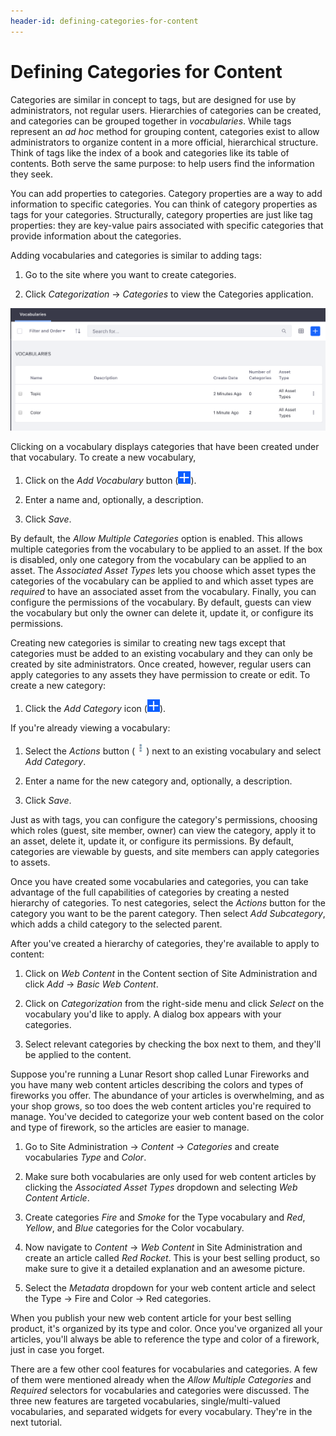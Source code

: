 ```yaml
---
header-id: defining-categories-for-content
---
```


# Defining Categories for Content

Categories are similar in concept to tags, but are designed for use by
administrators, not regular users. Hierarchies of categories can be created, and
categories can be grouped together in *vocabularies*. While tags represent an
*ad hoc* method for grouping content, categories exist to allow administrators
to organize content in a more official, hierarchical structure. Think of tags
like the index of a book and categories like its table of contents. Both serve
the same purpose: to help users find the information they seek.

You can add properties to categories. Category properties are a way to add
information to specific categories. You can think of category properties as tags
for your categories. Structurally, category properties are just like tag
properties: they are key-value pairs associated with specific categories that
provide information about the categories.

Adding vocabularies and categories is similar to adding tags:

1.  Go to the site where you want to create categories.

2.  Click *Categorization* &rarr; *Categories* to view the Categories 
    application.

![Figure 1: After adding new vocabularies, you'll notice your vocabularies indicate the amount of categories existing beneath them.](../../../images/vocabulary-list.png)

Clicking on a vocabulary displays categories that have been created under that
vocabulary. To create a new vocabulary,

1.  Click on the *Add Vocabulary* button (![Add Vocabulary](../../../images/icon-add.png)).

2.  Enter a name and, optionally, a description.

3.  Click *Save*.

By default, the *Allow Multiple Categories* option is enabled. This allows 
multiple categories from the vocabulary to be applied to an asset. If the box 
is disabled, only one category from the vocabulary can be applied to an asset. 
The *Associated Asset Types* lets you choose which asset types the categories 
of the vocabulary can be applied to and which asset types are *required* to have
an associated asset from the vocabulary. Finally, you can configure the
permissions of the vocabulary. By default, guests can view the
vocabulary but only the owner can delete it, update it, or configure its
permissions.

Creating new categories is similar to creating new tags except that categories
must be added to an existing vocabulary and they can only be created by site
administrators. Once created, however, regular users can apply categories to any
assets they have permission to create or edit. To create a new category:

1.  Click the *Add Category* icon (![Add Category](../../../images/icon-add.png)).

If you're already viewing a vocabulary:

1.  Select the *Actions* button (![Actions](../../../images/icon-actions.png)) next to an existing 
    vocabulary and select *Add Category*.

2.  Enter a name for the new category and, optionally, a description.

3.  Click *Save*.

Just as with tags, you can configure the category's permissions, choosing which
roles (guest, site member, owner) can view the category, apply it to an asset,
delete it, update it, or configure its permissions. By default, categories are
viewable by guests, and site members can apply categories to assets. 

Once you have created some vocabularies and categories, you can take advantage
of the full capabilities of categories by creating a nested hierarchy of
categories. To nest categories, select the *Actions* button for the category you
want to be the parent category. Then select *Add Subcategory*, which adds
a child category to the selected parent.

After you've created a hierarchy of categories, they're available to apply to
content: 

1.  Click on *Web Content* in the Content section of Site Administration and
    click *Add* &rarr; *Basic Web Content*. 
 
2.  Click on *Categorization* from the right-side menu and click *Select* on the
    vocabulary you'd like to apply. A dialog box appears with your categories.
 
3.  Select relevant categories by checking the box next to them, and they'll
    be applied to the content.

Suppose you're running a Lunar Resort shop called Lunar Fireworks and you have
many web content articles describing the colors and types of fireworks you
offer. The abundance of your articles is overwhelming, and as your shop grows,
so too does the web content articles you're required to manage. You've decided
to categorize your web content based on the color and type of firework, so the
articles are easier to manage.

1.  Go to Site Administration &rarr; *Content* &rarr; *Categories* and create 
    vocabularies *Type* and *Color*.

2.  Make sure both vocabularies are only used for web content articles by 
    clicking the *Associated Asset Types* dropdown and selecting *Web Content 
    Article*.

3.  Create categories *Fire* and *Smoke* for the Type vocabulary and *Red*, 
    *Yellow*, and *Blue* categories for the Color vocabulary.

4.  Now navigate to *Content* &rarr; *Web Content* in Site Administration and 
    create an article called *Red Rocket*. This is your best selling product, so
    make sure to give it a detailed explanation and an awesome picture.

5.  Select the *Metadata* dropdown for your web content article and select the 
    Type &rarr; Fire and Color &rarr; Red categories.

When you publish your new web content article for your best selling product,
it's organized by its type and color. Once you've organized all your articles,
you'll always be able to reference the type and color of a firework, just in
case you forget.

There are a few other cool features for vocabularies and categories. A few of
them were mentioned already when the *Allow Multiple Categories* and *Required*
selectors for vocabularies and categories were discussed. The three new
features are targeted vocabularies, single/multi-valued vocabularies, and
separated widgets for every vocabulary. They're in the next tutorial.
